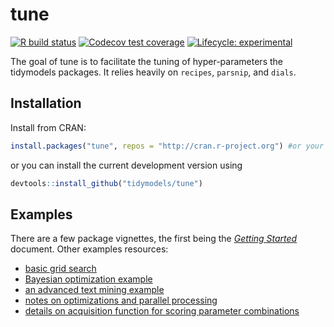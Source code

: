 
<!-- README.md is generated from README.Rmd. Please edit that file -->

# tune

<!-- badges: start -->

[![R build
status](https://github.com/tidymodels/tune/workflows/R-CMD-check/badge.svg)](https://github.com/tidymodels/tune)
[![Codecov test
coverage](https://codecov.io/gh/tidymodels/tune/branch/master/graph/badge.svg)](https://codecov.io/gh/tidymodels/tune?branch=master)
[![Lifecycle:
experimental](https://img.shields.io/badge/lifecycle-experimental-orange.svg)](https://www.tidyverse.org/lifecycle/#experimental)

<!-- badges: end -->

The goal of tune is to facilitate the tuning of hyper-parameters the
tidymodels packages. It relies heavily on `recipes`, `parsnip`, and
`dials`.

## Installation

Install from CRAN:

``` r
install.packages("tune", repos = "http://cran.r-project.org") #or your local mirror
```

or you can install the current development version using

``` r
devtools::install_github("tidymodels/tune")
```

## Examples

There are a few package vignettes, the first being the [*Getting
Started*](https://tidymodels.github.io/tune/articles/getting_started.html)
document. Other examples resources:

  - [basic grid
    search](https://tidymodels.github.io/tune/articles/grid.html)
  - [Bayesian optimization
    example](https://tidymodels.github.io/tune/articles/extras/svm_classification.html)
  - [an advanced text mining
    example](https://tidymodels.github.io/tune/articles/extras/text_analysis.html)
  - [notes on optimizations and parallel
    processing](https://tidymodels.github.io/tune/articles/extras/optimizations.html)
  - [details on acquisition function for scoring parameter
    combinations](https://tidymodels.github.io/tune/articles/acquisition_functions.html)
